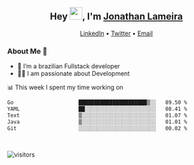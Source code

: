 <h2 align="center">Hey <img src="https://github.com/TheDudeThatCode/TheDudeThatCode/blob/master/Assets/Hi.gif" width="29">, I'm <a href="https://www.linkedin.com/in/jonathanlameira/">Jonathan Lameira</a></h2>
<p align="center">
  <a href="https://www.linkedin.com/in/jonathanlameira/">LinkedIn</a> •
  <a href="https://twitter.com/jlameira">Twitter</a> •
  <a href="mailto:jlameira@gmail.com">Email</a>
</p>

### About Me 🚀
- 🌱  I’m a brazilian Fullstack developer</br>
- 👨‍💻  I am passionate about Development</br>

<!-- ![Jonathan Lameira github stats](https://github-readme-stats.vercel.app/api?username=jlameirameli&show_icons=true&hide_border=true)&nbsp;&nbsp; -->

📊 This week I spent my time working on
<!--START_SECTION:waka-->

```txt
Go                     ██████████████████████▒░░   89.50 %
YAML                   ██░░░░░░░░░░░░░░░░░░░░░░░   08.41 %
Text                   ▒░░░░░░░░░░░░░░░░░░░░░░░░   01.07 %
Java                   ▒░░░░░░░░░░░░░░░░░░░░░░░░   01.01 %
Git                    ░░░░░░░░░░░░░░░░░░░░░░░░░   00.02 %
```

<!--END_SECTION:waka-->

<br />

![visitors](https://visitor-badge.laobi.icu/badge?page_id=jlameira.jlameira)
